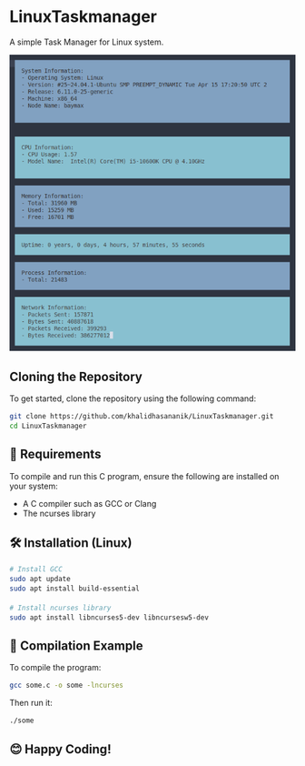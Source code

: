 # LinuxTaskmanager
A simple Task Manager for Linux system.

![Screenshot](ss.png)

## Cloning the Repository

To get started, clone the repository using the following command:

```bash
git clone https://github.com/khalidhasananik/LinuxTaskmanager.git
cd LinuxTaskmanager
```

## 🚀 Requirements

To compile and run this C program, ensure the following are installed on your system:

- A C compiler such as GCC or Clang
- The ncurses library

## 🛠️ Installation (Linux)

```bash
# Install GCC
sudo apt update
sudo apt install build-essential

# Install ncurses library
sudo apt install libncurses5-dev libncursesw5-dev
```

## 🧪 Compilation Example

To compile the program:

```bash
gcc some.c -o some -lncurses
```

Then run it:

```bash
./some
```

## 😊 Happy Coding!




